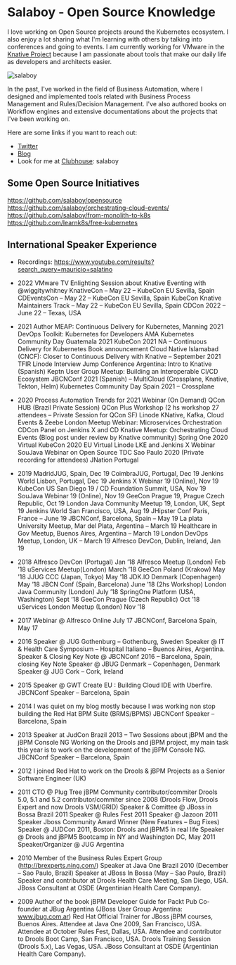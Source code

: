 # Salaboy - Open Source Knowledge

I love working on Open Source projects around the Kubernetes ecosystem. I also enjoy a lot sharing what I'm learning with others by talking into conferences and going to events. I am currently working for VMware in the [Knative Project](http://knative.dev) because I am passionate about tools that make our daily life as developers and architects easier. 

![salaboy](https://salaboy.files.wordpress.com/2014/12/img_0008.png)

In the past, I've worked in the field of Business Automation, where I designed and implemented tools related with Business Process Management and Rules/Decision Management. I've also authored books on Workflow engines and extensive documentations about the projects that I've been working on. 

Here are some links if you want to reach out: 
- [Twitter](http://twitter.com/salaboy)
- [Blog](http://salaboy.com)
- Look for me at [Clubhouse](https://www.joinclubhouse.com): salaboy

## Some Open Source Initiatives

https://github.com/salaboy/opensource
https://github.com/salaboy/orchestrating-cloud-events/
https://github.com/salaboy/from-monolith-to-k8s
https://github.com/learnk8s/free-kubernetes

## International Speaker Experience

- Recordings: https://www.youtube.com/results?search_query=mauricio+salatino 

- 2022
VMware TV Enlighting Session about Knative Eventing with @wiggitywhitney
KnativeCon – May 22 – KubeCon EU Sevilla, Spain
CDEventsCon – May 22 – KubeCon EU Sevilla, Spain
KubeCon Knative Maintainers Track – May 22 – KubeCon EU Sevilla, Spain
CDCon 2022 – June 22 – Texas, USA

- 2021
Author MEAP: Continuous Delivery for Kubernetes, Manning 2021
DevOps Toolkit: Kubernetes for Developers AMA
Kubernetes Community Day Guatemala 2021
KubeCon 2021 NA – Continuous Delivery for Kubernetes Book announcement
Cloud Native Islamabad (CNCF): Closer to Continuous Delivery with Knative – September 2021
TFIR Linode Interview
Jump Conference Argentina: Intro to Knative (Spanish)
Keptn User Group Meetup: Building an Interoperable CI/CD Ecosystem
JBCNConf 2021 (Spanish) – MultiCloud (Crossplane, Knative, Tekton, Helm)
Kubernetes Community Day Spain 2021 – Crossplane

- 2020
Process Automation Trends for 2021 Webinar (On Demand)
QCon HUB (Brazil Private Session)
QCon Plus Workshop (2 hs workshop 27 attendees – Private Session for QCon SF)
Linode KNative, Kafka, Cloud Events & Zeebe
London Meetup Webinar: Microservices Orchestration
CDCon Panel on Jenkins X and CD
Knative Meetup: Orchestrating Cloud Events (Blog post under review by Knative community)
Spring One 2020 Virtual
KubeCon 2020 EU Virtual
Linode LKE and Jenkins X Webinar
SouJava Webinar on Open Source
TDC Sao Paulo 2020 (Private recording for attendees)
JNation Portugal



- 2019
MadridJUG, Spain, Dec 19
CoimbraJUG, Portugal, Dec 19
Jenkins World Lisbon, Portugal, Dec 19
Jenkins X Webinar 19 (Online), Nov 19
KubeCon US San Diego 19 / CD Foundation Summit, USA, Nov 19
SouJava Webinar 19 (Online), Nov 19
GeeCon Prague 19, Prague Czech Republic, Oct 19
London Java Community Meetup 19, London, UK, Sept 19
Jenkins World San Francisco, USA, Aug 19
JHipster Conf Paris, France – June 19
JBCNConf, Barcelona, Spain – May 19
La plata University Meetup, Mar del Plata, Argentina – March 19
Healthcare in Gov Meetup, Buenos Aires, Argentina – March 19
London DevOps Meetup, London, UK – March 19
Alfresco DevCon, Dublin, Ireland, Jan 19

- 2018
Alfresco DevCon (Portugal) Jan ’18
Alfresco Meetup (London) Feb ’18
uServices Meetup(London) March ’18
GeeCon Poland (Krakow) May ’18
JJUG CCC (Japan, Tokyo) May ’18
JDK.IO Denmark (Copenhagen) May ’18
JBCN Conf (Spain, Barcelona) June ’18 (2hs Workshop)
London Java Community (London) July ’18
SpringOne Platform (USA, Washington) Sept ‘18
GeeCon Prague (Czech Republic) Oct ’18
uServices London Meetup (London) Nov ’18

- 2017
Webinar @ Alfresco Online July 17
JBCNConf, Barcelona Spain, May 17

- 2016
Speaker @ JUG Gothenburg –  Gothenburg, Sweden
Speaker @ IT &  Health Care Symposium – Hospital Italiano  – Buenos Aires, Argentina.
Speaker & Closing Key Note @ JBCNConf 2016 –  Barcelona, Spain, closing Key Note
Speaker @ JBUG Denmark – Copenhagen, Denmark
Speaker @ JUG Cork – Cork, Ireland

- 2015
Speaker @ GWT Create EU : Building Cloud IDE with Uberfire.
JBCNConf Speaker – Barcelona, Spain

- 2014
I was quiet on my blog mostly because I was working non stop building the Red Hat BPM Suite (BRMS/BPMS)
JBCNConf Speaker – Barcelona, Spain

- 2013
Speaker at JudCon Brazil 2013 – Two Sessions about jBPM and the jBPM Console NG
Working on the Drools and jBPM project, my main task this year is to work on the development of the jBPM Console NG.
JBCNConf Speaker – Barcelona, Spain

- 2012
I joined Red Hat to work on the Drools & jBPM Projects as a Senior Software Engineer (UK)

- 2011
CTO @ Plug Tree
jBPM Community contributor/commiter
Drools 5.0, 5.1 and 5.2 contributor/commiter since 2008 (Drools Flow, Drools Expert and now Drools VSM/GRID)
Speaker & Comittee @ JBoss in Bossa Brazil 2011
Speaker @ Rules Fest 2011
Speaker @ Jazoon 2011 Speaker
Jboss Community Award Winner (New Features – Bug Fixes)
Speaker @ JUDCon 2011, Boston: Drools and jBPM5 in real life
Speaker @ Drools and jBPM5 Bootcamp in NY and Washington DC, May 2011
Speaker/Organizer @ JUG Argentina

- 2010
Member of the Business Rules Expert Group (http://brexperts.ning.com/)
Speaker at Java One Brazil 2010 (December – Sao Paulo, Brazil)
Speaker at JBoss In Bossa (May – Sao Paulo, Brazil)
Speaker and contributor at Drools Health Care Meeting, San Diego, USA.
JBoss Consultant at OSDE (Argentinian Health Care Company).

- 2009
Author of the book jBPM Developer Guide for Packt Pub
Co-founder at JBug Argentina (JBoss User Group Argentina: www.jbug.com.ar)
Red Hat Official Trainer for JBoss jBPM courses, Buenos Aires.
Attendee at Java One 2009, San Francisco, USA.
Attendee at October Rules Fest, Dallas, USA.
Attendee and contributor to Drools Boot Camp, San Francisco, USA.
Drools Training Session (Drools 5.x), Las Vegas, USA.
JBoss Consultant at OSDE (Argentinian Health Care Company).
